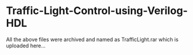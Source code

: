 # Traffic-Light-Control-using-Verilog-HDL

All the above files were archived and named as TrafficLight.rar which is uploaded here...

